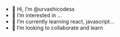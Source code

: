 - 👋 Hi, I’m @urvashicodess
- 👀 I’m interested in ...
- 🌱 I’m currently learning react, javascript...
- 💞️ I’m looking to collaborate and learn


<!---
urvashicodess/urvashicodess is a ✨ special ✨ repository because its `README.md` (this file) appears on your GitHub profile.
You can click the Preview link to take a look at your changes.
--->
